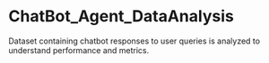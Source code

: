 # ChatBot_Agent_DataAnalysis
Dataset containing chatbot responses to user queries is analyzed to understand performance and metrics.
